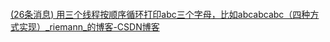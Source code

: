 ```

```

[(26条消息) 用三个线程按顺序循环打印abc三个字母，比如abcabcabc（四种方式实现）_riemann_的博客-CSDN博客](https://blog.csdn.net/riemann_/article/details/98119372?utm_medium=distribute.pc_relevant.none-task-blog-baidujs_title-0&spm=1001.2101.3001.4242)